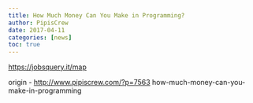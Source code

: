 ```yaml
---
title: How Much Money Can You Make in Programming?
author: PipisCrew
date: 2017-04-11
categories: [news]
toc: true
---
```


https://jobsquery.it/map

origin - http://www.pipiscrew.com/?p=7563 how-much-money-can-you-make-in-programming